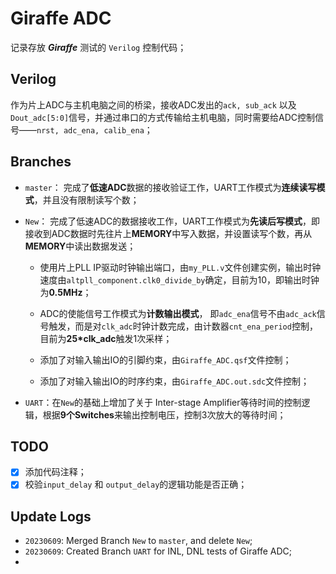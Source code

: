 # Giraffe ADC

记录存放 ***Giraffe*** 测试的 `Verilog` 控制代码；

## Verilog 

作为片上ADC与主机电脑之间的桥梁，接收ADC发出的`ack, sub_ack` 以及 `Dout_adc[5:0]`信号，并通过串口的方式传输给主机电脑，同时需要给ADC控制信号——`nrst, adc_ena, calib_ena`；


## Branches

- `master`： 完成了**低速ADC**数据的接收验证工作，UART工作模式为**连续读写模式**，并且没有限制读写个数；
- `New`： 完成了低速ADC的数据接收工作，UART工作模式为**先读后写模式**，即接收到ADC数据时先往片上**MEMORY**中写入数据，并设置读写个数，再从**MEMORY**中读出数据发送；
  
    - 使用片上PLL IP驱动时钟输出端口，由`my_PLL.v`文件创建实例，输出时钟速度由`altpll_component.clk0_divide_by`确定，目前为10，即输出时钟为**0.5MHz**；
  
    - ADC的使能信号工作模式为**计数输出模式**， 即`adc_ena`信号不由`adc_ack`信号触发，而是对`clk_adc`时钟计数完成，由计数器`cnt_ena_period`控制，目前为**25*clk_adc**触发1次采样；

    - 添加了对输入输出IO的引脚约束，由`Giraffe_ADC.qsf`文件控制；
    
    - 添加了对输入输出IO的时序约束，由`Giraffe_ADC.out.sdc`文件控制；

- `UART`：在`New`的基础上增加了关于 Inter-stage Amplifier等待时间的控制逻辑，根据**9个Switches**来输出控制电压，控制3次放大的等待时间；



## TODO

- [X] 添加代码注释；
- [x] 校验`input_delay` 和 `output_delay`的逻辑功能是否正确；

## Update Logs
- `20230609`: Merged Branch `New` to `master`, and delete `New`;
- `20230609`: Created Branch `UART` for INL, DNL tests of Giraffe ADC;
- 

